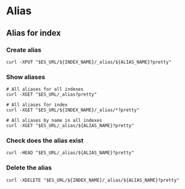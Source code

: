 #  Alias

## Alias for index
### Create alias
```
curl -XPUT "$ES_URL/${INDEX_NAME}/_alias/${ALIAS_NAME}?pretty"
```
### Show aliases
```
# All aliases for all indexes
curl -XGET "$ES_URL/_alias?pretty"

# All aliases for index
curl -XGET "$ES_URL/${INDEX_NAME}/_alias/*?pretty"

# All aliases by name in all indexes
curl -XGET "$ES_URL/_alias/${ALIAS_NAME}?pretty"
```

### Check does the alias exist
```
curl -HEAD "$ES_URL/_alias/${ALIAS_NAME}?pretty"
```

### Delete the alias
```
curl -XDELETE "$ES_URL/${INDEX_NAME}/_alias/${ALIAS_NAME}?pretty"
```
